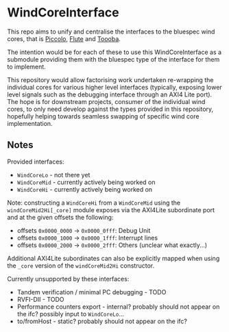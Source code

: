 # WindCoreInterface

This repo aims to unify and centralise the interfaces to the bluespec wind
cores, that is [Piccolo](https://github.com/bluespec/Piccolo),
[Flute](https://github.com/bluespec/Flute) and
[Toooba](https://github.com/bluespec/Toooba/).

The intention would be for each of these to use this WindCoreInterface as a
submodule providing them with the bluespec type of the interface for them to
implement.

This repository would allow factorising work undertaken re-wrapping the
individual cores for various higher level interfaces (typically, exposing lower
level signals such as the debugging interface through an AXI4 Lite port).
The hope is for downstream projects, consumer of the individual wind cores, to
only need develop against the types provided in this repository, hopefully
helping towards seamless swapping of specific wind core implementation.

## Notes

Provided interfaces:

* `WindCoreLo`  - not there yet
* `WindCoreMid` - currently actively being worked on
* `WindCoreHi`  - currently actively being worked on

Note: constructing a `WindCoreHi` from a `WindCoreMid` using the
`windCoreMid2Hi[_core]` module exposes via the AXI4Lite subordinate port and at
the given offsets the following:

  - offsets `0x0000_0000` -> `0x0000_0fff`: Debug Unit
  - offsets `0x0000_1000` -> `0x0000_1fff`: Interrupt lines
  - offsets `0x0000_2000` -> `0x0000_2fff`: Others (unclear what exactly...)

Additional AXI4Lite subordinates can also be explicitly mapped when using the
`_core` version of the `windCoreMid2Hi` constructor.

Currently unsupported by these interfaces:
* Tandem verification / minimal PC debugging - TODO
* RVFI-DII - TODO
* Performance counters export -
  internal? probably should not appear on the ifc?
  possibly input to `WindCoreLo`...
* to/fromHost - static? probably should not appear on the ifc?
